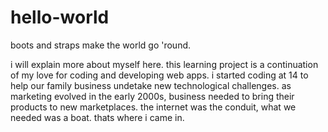 # hello-world

boots and straps make the world go 'round.

i will explain more about myself here. this learning project is a continuation of my love for coding and developing web apps. i started coding at 14 to help our family business undetake new technological challenges. as marketing evolved in the early 2000s, business needed to bring their products to new marketplaces. the internet was the conduit, what we needed was a boat. thats where i came in.
